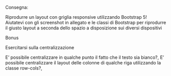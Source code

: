 Consegna:

Riprodurre un layout con griglia responsive utilizzando Bootstrap 5! Aiutatevi con gli screenshot in allegato e le classi di Bootstrap per riprodurre il giusto layout a seconda dello spazio a disposizione sui diversi dispositivi

Bonus

Esercitarsi sulla centralizzazione

E’ possibile centralizzare in qualche punto il fatto che il testo sia bianco?,
E’ possibile centralizzare il layout delle colonne di qualche riga utilizzando la classe row-cols?,
